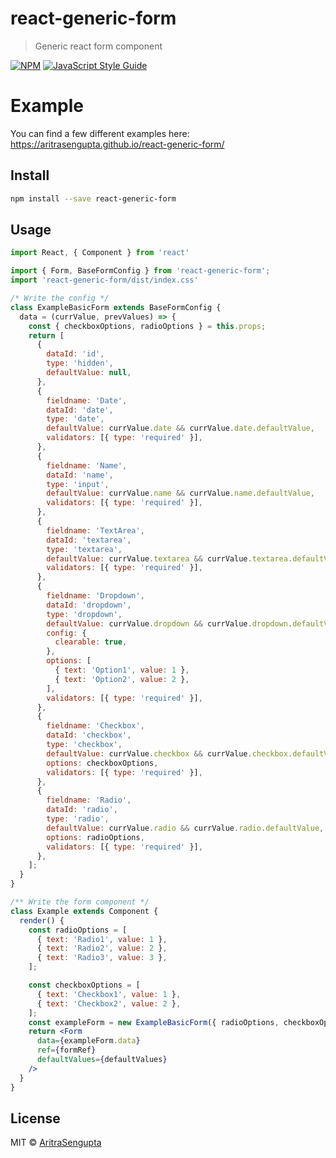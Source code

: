 # react-generic-form

> Generic react form component

[![NPM](https://img.shields.io/npm/v/react-generic-form.svg)](https://www.npmjs.com/package/react-generic-form) [![JavaScript Style Guide](https://img.shields.io/badge/code_style-standard-brightgreen.svg)](https://standardjs.com)

# Example
You can find a few different examples here: https://aritrasengupta.github.io/react-generic-form/
## Install

```bash
npm install --save react-generic-form
```

## Usage

```jsx
import React, { Component } from 'react'

import { Form, BaseFormConfig } from 'react-generic-form';
import 'react-generic-form/dist/index.css'

/* Write the config */
class ExampleBasicForm extends BaseFormConfig {
  data = (currValue, prevValues) => {
    const { checkboxOptions, radioOptions } = this.props;
    return [
      {
        dataId: 'id',
        type: 'hidden',
        defaultValue: null,
      },
      {
        fieldname: 'Date',
        dataId: 'date',
        type: 'date',
        defaultValue: currValue.date && currValue.date.defaultValue,
        validators: [{ type: 'required' }],
      },
      {
        fieldname: 'Name',
        dataId: 'name',
        type: 'input',
        defaultValue: currValue.name && currValue.name.defaultValue,
        validators: [{ type: 'required' }],
      },
      {
        fieldname: 'TextArea',
        dataId: 'textarea',
        type: 'textarea',
        defaultValue: currValue.textarea && currValue.textarea.defaultValue,
        validators: [{ type: 'required' }],
      },
      {
        fieldname: 'Dropdown',
        dataId: 'dropdown',
        type: 'dropdown',
        defaultValue: currValue.dropdown && currValue.dropdown.defaultValue,
        config: {
          clearable: true,
        },
        options: [
          { text: 'Option1', value: 1 },
          { text: 'Option2', value: 2 },
        ],
        validators: [{ type: 'required' }],
      },
      {
        fieldname: 'Checkbox',
        dataId: 'checkbox',
        type: 'checkbox',
        defaultValue: currValue.checkbox && currValue.checkbox.defaultValue,
        options: checkboxOptions,
        validators: [{ type: 'required' }],
      },
      {
        fieldname: 'Radio',
        dataId: 'radio',
        type: 'radio',
        defaultValue: currValue.radio && currValue.radio.defaultValue,
        options: radioOptions,
        validators: [{ type: 'required' }],
      },
    ];
  }
}

/** Write the form component */
class Example extends Component {
  render() {
    const radioOptions = [
      { text: 'Radio1', value: 1 },
      { text: 'Radio2', value: 2 },
      { text: 'Radio3', value: 3 },
    ];

    const checkboxOptions = [
      { text: 'Checkbox1', value: 1 },
      { text: 'Checkbox2', value: 2 },
    ];
    const exampleForm = new ExampleBasicForm({ radioOptions, checkboxOptions });
    return <Form
      data={exampleForm.data}
      ref={formRef}
      defaultValues={defaultValues}
    />
  }
}
```

## License

MIT © [AritraSengupta](https://github.com/AritraSengupta)
